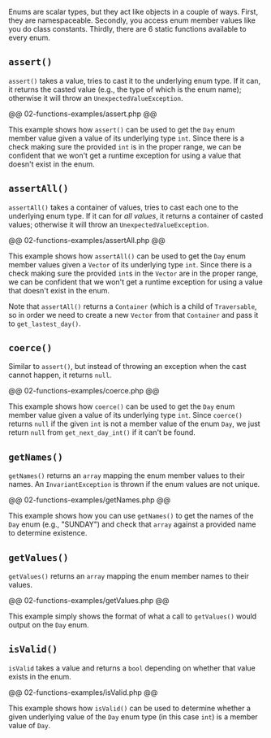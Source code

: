 Enums are scalar types, but they act like objects in a couple of ways. First, they are namespaceable. Secondly, you access enum member values like you do class constants. Thirdly, there are 6 static functions available to every enum.

## `assert()`

`assert()` takes a value, tries to cast it to the underlying enum type. If it can, it returns the casted value (e.g., the type of which is the enum name); otherwise it will throw an `UnexpectedValueException`.

@@ 02-functions-examples/assert.php @@

This example shows how `assert()` can be used to get the `Day` enum member value given a value of its underlying type `int`. Since there is a check making sure the provided `int` is in the proper range, we can be confident that we won't get a runtime exception for using a value that doesn't exist in the enum.

## `assertAll()`

`assertAll()` takes a container of values, tries to cast each one to the underlying enum type. If it can for *all values*, it returns a container of casted values; otherwise it will throw an `UnexpectedValueException`.

@@ 02-functions-examples/assertAll.php @@

This example shows how `assertAll()` can be used to get the `Day` enum member values given a `Vector` of its underlying type `int`. Since there is a check making sure the provided `int`s in the `Vector` are in the proper range, we can be confident that we won't get a runtime exception for using a value that doesn't exist in the enum.

Note that `assertAll()` returns a `Container` (which is a child of `Traversable`, so in order we need to create a new `Vector` from that `Container` and pass it to `get_lastest_day()`. 

## `coerce()`

Similar to `assert()`, but instead of throwing an exception when the cast cannot happen, it returns `null`.

@@ 02-functions-examples/coerce.php @@

This example shows how `coerce()` can be used to get the `Day` enum member value given a value of its underlying type `int`. Since `coerce()` returns `null` if the given `int` is not a member value of the enum `Day`, we just return `null` from `get_next_day_int()` if it can't be found.

## `getNames()`

`getNames()` returns an `array` mapping the enum member values to their names. An `InvariantException` is thrown if the enum values are not unique.

@@ 02-functions-examples/getNames.php @@

This example shows how you can use `getNames()` to get the names of the `Day` enum (e.g., "SUNDAY") and check that `array` against a provided name to determine existence.

## `getValues()`

`getValues()` returns an `array` mapping the enum member names to their values.

@@ 02-functions-examples/getValues.php @@

This example simply shows the format of what a call to `getValues()` would output on the `Day` enum.

## `isValid()`

`isValid` takes a value and returns a `bool` depending on whether that value exists in the enum.

@@ 02-functions-examples/isValid.php @@

This example shows how `isValid()` can be used to determine whether a given underlying value of the `Day` enum type (in this case `int`) is a member value of `Day`.
